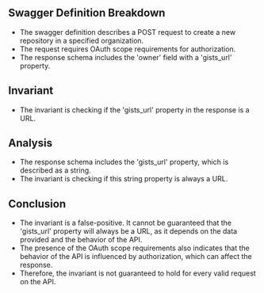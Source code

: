 ## Swagger Definition Breakdown
- The swagger definition describes a POST request to create a new repository in a specified organization.
- The request requires OAuth scope requirements for authorization.
- The response schema includes the 'owner' field with a 'gists_url' property.

## Invariant
- The invariant is checking if the 'gists_url' property in the response is a URL.

## Analysis
- The response schema includes the 'gists_url' property, which is described as a string.
- The invariant is checking if this string property is always a URL.

## Conclusion
- The invariant is a false-positive. It cannot be guaranteed that the 'gists_url' property will always be a URL, as it depends on the data provided and the behavior of the API.
- The presence of the OAuth scope requirements also indicates that the behavior of the API is influenced by authorization, which can affect the response.
- Therefore, the invariant is not guaranteed to hold for every valid request on the API.
